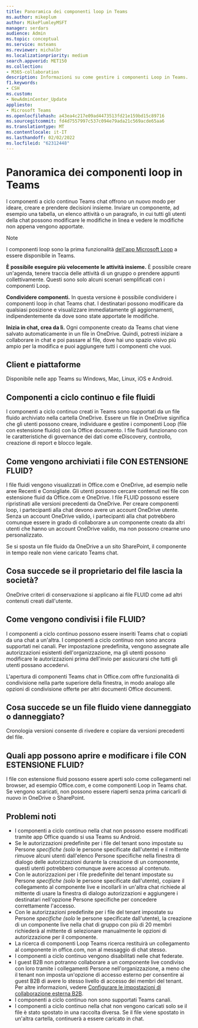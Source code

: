 ```yaml
---
title: Panoramica dei componenti loop in Teams
ms.author: mikeplum
author: MikePlumleyMSFT
manager: serdars
audience: Admin
ms.topic: conceptual
ms.service: msteams
ms.reviewer: michalbr
ms.localizationpriority: medium
search.appverid: MET150
ms.collection:
- M365-collaboration
description: Informazioni su come gestire i componenti Loop in Teams.
f1.keywords:
- CSH
ms.custom:
- NewAdminCenter_Update
appliesto:
- Microsoft Teams
ms.openlocfilehash: a43ea4c217e09ad4473513fd21e159bd15c89716
ms.sourcegitcommit: fd4d7557997c537c094e79ada21c569acde65aa6
ms.translationtype: MT
ms.contentlocale: it-IT
ms.lasthandoff: 02/02/2022
ms.locfileid: "62312448"
---
```

# <a name="overview-of-loop-components-in-teams"></a>Panoramica dei componenti loop in Teams

I componenti a ciclo continuo Teams chat offrono un nuovo modo per ideare, creare e prendere decisioni insieme. Inviare un componente, ad esempio una tabella, un elenco attività o un paragrafo, in cui tutti gli utenti della chat possono modificare le modifiche in linea e vedere le modifiche non appena vengono apportate. 

> [!Note]
> I componenti loop sono la prima funzionalità [dell'app Microsoft Loop](https://www.microsoft.com/en-us/microsoft-loop) a essere disponibile in Teams. 

**È possibile eseguire più velocemente le attività insieme.** È possibile creare un'agenda, tenere traccia delle attività di un gruppo o prendere appunti collettivamente. Questi sono solo alcuni scenari semplificati con i componenti Loop.

**Condividere componenti.** In questa versione è possibile condividere i componenti loop in chat Teams chat. I destinatari possono modificare da qualsiasi posizione e visualizzare immediatamente gli aggiornamenti, indipendentemente da dove sono state apportate le modifiche.

**Inizia in chat, crea da lì.** Ogni componente creato da Teams chat viene salvato automaticamente in un file in OneDrive. Quindi, potresti iniziare a collaborare in chat e poi passare al file, dove hai uno spazio visivo più ampio per la modifica e puoi aggiungere tutti i componenti che vuoi.

## <a name="clients-and-platforms"></a>Client e piattaforme

Disponibile nelle app Teams su Windows, Mac, Linux, iOS e Android.

## <a name="loop-components-and-fluid-files"></a>Componenti a ciclo continuo e file fluidi

I componenti a ciclo continuo creati in Teams sono supportati da un file fluido archiviato nella cartella OneDrive. Essere un file in OneDrive significa che gli utenti possono creare, individuare e gestire i componenti Loop (file con estensione fluido) con la Office documento. I file fluidi funzionano con le caratteristiche di governance dei dati come eDiscovery, controllo, creazione di report e blocco legale.

## <a name="how-are-fluid--files-stored"></a>Come vengono archiviati i file CON ESTENSIONE FLUID?

I file fluidi vengono visualizzati in Office.com e OneDrive, ad esempio nelle aree Recenti e Consigliate. Gli utenti possono cercare contenuti nei file con estensione fluid da Office.com e OneDrive. I file FLUID possono essere ripristinati alle versioni precedenti da OneDrive. Per creare componenti loop, i partecipanti alla chat devono avere un account OneDrive utente. Senza un account OneDrive valido, i partecipanti alla chat potrebbero comunque essere in grado di collaborare a un componente creato da altri utenti che hanno un account OneDrive valido, ma non possono crearne uno personalizzato. 

Se si sposta un file fluido da OneDrive a un sito SharePoint, il componente in tempo reale non viene caricato Teams chat.

## <a name="what-happens-if-the-owner-of-the-file-leaves-the-company"></a>Cosa succede se il proprietario del file lascia la società?

OneDrive criteri di conservazione si applicano ai file FLUID come ad altri contenuti creati dall'utente.

## <a name="how-are-fluid-files-shared"></a>Come vengono condivisi i file FLUID?

I componenti a ciclo continuo possono essere inseriti Teams chat o copiati da una chat a un'altra. I componenti a ciclo continuo non sono ancora supportati nei canali. Per impostazione predefinita, vengono assegnate alle autorizzazioni esistenti dell'organizzazione, ma gli utenti possono modificare le autorizzazioni prima dell'invio per assicurarsi che tutti gli utenti possano accedervi.

L'apertura di componenti Teams chat in Office.com offre funzionalità di condivisione nella parte superiore della finestra, in modo analogo alle opzioni di condivisione offerte per altri documenti Office documenti.

## <a name="what-if-a-fluid-file-becomes-corrupted-or-damaged"></a>Cosa succede se un file fluido viene danneggiato o danneggiato?

Cronologia versioni consente di rivedere e copiare da versioni precedenti del file.

## <a name="what-apps-can-open-and-edit-fluid-files"></a>Quali app possono aprire e modificare i file CON ESTENSIONE FLUID?

I file con estensione fluid possono essere aperti solo come collegamenti nel browser, ad esempio Office.com, e come componenti Loop in Teams chat. Se vengono scaricati, non possono essere riaperti senza prima caricarli di nuovo in OneDrive o SharePoint.

## <a name="known-issues"></a>Problemi noti

- I componenti a ciclo continuo nella chat non possono essere modificati tramite app Office quando si usa Teams su Android.
- Se le autorizzazioni predefinite per i file del tenant sono impostate su Persone *specifiche (solo* le persone specificate dall'utente) e il mittente rimuove  alcuni utenti dall'elenco Persone specifiche nella finestra di dialogo delle autorizzazioni durante la creazione di un componente, questi utenti potrebbero comunque avere accesso al contenuto.
- Con le autorizzazioni per i file predefinite del tenant impostate su Persone *specifiche (solo* le persone specificate dall'utente), copiare il collegamento al componente live e incollarli in un'altra chat richiede al mittente di usare la finestra di dialogo autorizzazioni e aggiungere i destinatari nell'opzione Persone specifiche per concedere correttamente l'accesso.
- Con le autorizzazioni predefinite per i file del tenant impostate su Persone *specifiche (solo* le persone specificate dall'utente), la creazione di un componente live nella chat di gruppo con più di 20 membri richiederà al mittente di selezionare manualmente le opzioni di autorizzazione per il componente.
- La ricerca di componenti Loop Teams ricerca restituirà un collegamento al componente in office.com, non al messaggio di chat stesso.
- I componenti a ciclo continuo vengono disabilitati nelle chat federate.
- I guest B2B non potranno collaborare a un componente live condiviso con loro tramite i collegamenti Persone nell'organizzazione, a meno che il tenant non imposta un'opzione di accesso esterno per consentire ai guest B2B di avere lo stesso livello di accesso dei membri del tenant. Per altre informazioni, vedere [Configurare le impostazioni di collaborazione esterna B2B](/azure/active-directory/external-identities/delegate-invitations#configure-b2b-external-collaboration-settings).
- I componenti a ciclo continuo non sono supportati Teams canali.
- I componenti a ciclo continuo nella chat non vengono caricati solo se il file è stato spostato in una raccolta diversa. Se il file viene spostato in un'altra cartella, continuerà a essere caricato in chat.
